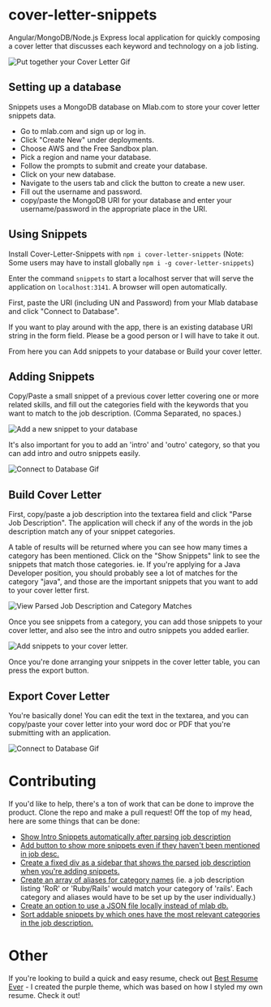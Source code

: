 # cover-letter-snippets
Angular/MongoDB/Node.js Express local application for quickly composing a cover letter that discusses each keyword and technology on a job listing.

![Put together your Cover Letter Gif](/readme-images/snippets-part-2.gif)

## Setting up a database
Snippets uses a MongoDB database on Mlab.com to store your cover letter snippets data. 

- Go to mlab.com and sign up or log in.
- Click "Create New" under deployments.
- Choose AWS and the Free Sandbox plan.
- Pick a region and name your database.
- Follow the prompts to submit and create your database.
- Click on your new database.
- Navigate to the users tab and click the button to create a new user.
- Fill out the username and password.
- copy/paste the MongoDB URI for your database and enter your username/password in the appropriate place in the URI. 

## Using Snippets

Install Cover-Letter-Snippets with `npm i cover-letter-snippets`
(Note: Some users may have to install globally `npm i -g cover-letter-snippets`)

Enter the command `snippets` to start a localhost server that will serve the application on `localhost:3141`. A browser will open automatically.

First, paste the URI (including UN and Password) from your Mlab database and click "Connect to Database". 

If you want to play around with the app, there is an existing database URI string in the form field. Please be a good person or I will have to take it out. 

From here you can Add snippets to your database or Build your cover letter. 


## Adding Snippets

Copy/Paste a small snippet of a previous cover letter covering one or more related skills, and fill out the categories field with the keywords that you want to match to the job description. (Comma Separated, no spaces.)

![Add a new snippet to your database](/readme-images/snippets-snippet.png)

It's also important for you to add an 'intro' and 'outro' category, so that you can add intro and outro snippets easily. 

![Connect to Database Gif](/readme-images/snippets-part-1.gif)

## Build Cover Letter

First, copy/paste a job description into the textarea field and click "Parse Job Description". The application will check if any of the words in the job description match any of your snippet categories.

A table of results will be returned where you can see how many times a category has been mentioned. Click on the "Show Snippets" link to see the snippets that match those categories. ie. If you're applying for a Java Developer position, you should probably see a lot of matches for the category "java", and those are the important snippets that you want to add to your cover letter first.  

![View Parsed Job Description and Category Matches](/readme-images/snippets-results.png)

Once you see snippets from a category, you can add those snippets to your cover letter, and also see the intro and outro snippets you added earlier. 

![Add snippets to your cover letter.](/readme-images/snippets-outro.png)
 
Once you're done arranging your snippets in the cover letter table, you can press the export button.  

## Export Cover Letter

You're basically done! You can edit the text in the textarea, and you can copy/paste your cover letter into your word doc or PDF that you're submitting with an application. 

![Connect to Database Gif](/readme-images/snippets-part-3.gif)


# Contributing

If you'd like to help, there's a ton of work that can be done to improve the product. Clone the repo and make a pull request! Off the top of my head, here are some things that can be done:

 - [Show Intro Snippets automatically after parsing job description](https://github.com/mattcheah/cover-letter-snippets/issues/1)
 - [Add button to show more snippets even if they haven't been mentioned in job desc.](https://github.com/mattcheah/cover-letter-snippets/issues/2)
 - [Create a fixed div as a sidebar that shows the parsed job description when you're adding snippets.](https://github.com/mattcheah/cover-letter-snippets/issues/4)
 - [Create an array of aliases for category names](https://github.com/mattcheah/cover-letter-snippets/issues/5) (ie. a job description listing 'RoR' or 'Ruby/Rails' would match your category of 'rails'. Each category and aliases would have to be set up by the user individually.)
 - [Create an option to use a JSON file locally instead of mlab db.](https://github.com/mattcheah/cover-letter-snippets/issues/3)
 - [Sort addable snippets by which ones have the most relevant categories in the job description.](https://github.com/mattcheah/cover-letter-snippets/issues/6)

# Other

If you're looking to build a quick and easy resume, check out [Best Resume Ever](https://github.com/salomonelli/best-resume-ever) - I created the purple theme, which was based on how I styled my own resume. Check it out!
